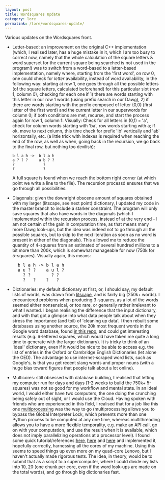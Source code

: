 ```yaml
---
layout: post
title: Wordsquares Update
category: lore
permalink: /lore/wordsquares-update/
---
```


Various updates on the Wordsquares front.  

- Letter-based: an improvement on the original C++ implementation (which, I realised later, has a huge mistake in it, which I am too busy to correct now, namely that the whole calculation of the square letters & word superset for the current square being searched is not used in the program!) was to switch from a word-based to a letter-based implementation, namely where, starting from the 'first word', on row 0, one could check for *letter* availability, instead of word availability, in the following way: starting at row 1, one goes through all the possible letters (of the square letters, calculated beforehand) for this particular slot (row 1, column 0), checking for each one if 1) there are words starting with this letter in our row 1 words (using prefix search in our Dawg), 2) if there are words starting with the prefix composed of letter (0,0) (first letter of the first word) and the current letter in our superwords for column 0; if both conditions are met, recurse, and start the process again for row 1, column 1. Visually:
Check for all letters in (0,1) = 'a', check for column words starting with 'ba', row words starting with a; if ok, move to next column, this time check for prefix 'lb' vertically and 'ab' horizontally, etc. (a little trick with indexes is required when reaching the end of the row, as well as when, going back in the recursion, we go back to the final row, but nothing too devilish): 

    ```
    b l a h ->  b l a h
    a ? ? ?     a b ? ?
    ?             ?    
    ?             ?    
    ``` 

    A full square is found when we reach the bottom right corner (at which point we write a line to the file). The recursion processd ensures that we go through all possibilities.  
- Diagonals: given the downright obscene amount of squares obtained with my larger (litscape, see next point) dictionary, I updated my code in the master branch to include a starker constraint. The program will only save squares that also have words in the diagonals (which I implemented within the recursion process, instead of at the very end - I am not certain of the gain in computation time, as that means many more Dawg look-ups, but the idea was indeed not to go through all the possible squares, but to skip to the next iteration as soon as no word is present in either of the diagonals). This allowed me to reduce the quantity of 4-squares from an estimated of several hundred millions to a bit more than 200k, which is somewhat manageable for now (750k for 5-squares). Visually again, this means:

  <pre>
    b l a h -> b l a h 
    a u ? ?    a u l ? 
      ? ?        ? ?   
      ?   ?    ?   ?   
  </pre>
- Dictionaries: my default dictionary at first, or, I should say, my default lists of words, was drawn from [litscape](https://www.litscape.com/), and is fairly big (250k+ words). I encountered problems when producing 3-squares, as a lot of the words seemed either nonsensical, or too rare, or generally rather irrelevant to what I wanted. I began realising the difference that the input dictionary, and with that got a glimpse into what data people talk about when they stress the importance (and toil) of 'cleaning up data'. I then rebuilt some databases using another source, the 20k most frequent words in the Google word database, found [in this repo](https://github.com/first20hours/google-10000-english), and could get interesting results (e.g. 6-lettered squares, which would have taken me quite a long time to generate with the larger dictionary). It is tricky to think of an 'ideal' dictionary, even if it would be nice to be able to access e.g. the list of entries in the Oxford or Cambridge English Dictionaries (let alone the OED). The advantage to use internet-scraped word lists, such as Google's, is that you get recent slang words and proper nouns (with a huge bias toward figures that people talk about a lot online).   
- Multicores: still obsessed with database building, I realised that letting my computer run for days and days (1-2 weeks to build the 750k+ 5-squares) was not so good for my workflow and mental state. In an ideal world, I would either have two computers, the one doing the crunching being safely out of sight, or I would use the Cloud. Having spoken with friends who are experienced in this field, I realised that for a job like this one [multiprocessing](https://docs.python.org/2/library/multiprocessing.html) was the way to go (multiprocessing allows you to bypass the Global Interpreter Lock, which prevents more than one Python process to be computed at any one time, whereas multithreading allows you to have a more flexible temporality, e.g. make an API call, go on with your computation, and use the result when it is available, which does not imply parallelizing operations at a processor level). I found some quick tutorial/references [here](https://www.quantstart.com/articles/Parallelising-Python-with-Threading-and-Multiprocessing), [here](https://medium.com/@bfortuner/python-multithreading-vs-multiprocessing-73072ce5600b) and [here](https://stackoverflow.com/questions/3044580/multiprocessing-vs-threading-python#3046201) and implemented it, hopefully correctly, harnessing all the cores of my machine. Using this seems to speed things up even more on my quad-core Lenovo, but I haven't actually made rigorous tests. The idea, in theory, would be to submit that as a script to a supercomputer, where I could divide my lists into 10, 20 (one chunk per core, even if the word look-ups are made on the total words), and go through big dictionaries fast.
